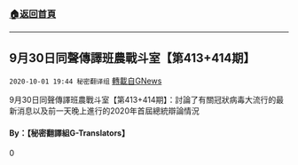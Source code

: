 ###  [:house:返回首頁](https://github.com/ourhimalayas/txt)
---

## 9月30日同聲傳譯班農戰斗室【第413+414期】
`2020-10-01 19:44 秘密翻译组` [轉載自GNews](https://gnews.org/zh-hant/396076/)

9月30日同聲傳譯班農戰斗室【第413+414期】：討論了有關冠狀病毒大流行的最新消息以及前一天晚上進行的2020年首屆總統辯論情況



####  **By：【秘密翻譯組G-Translators】**

0
